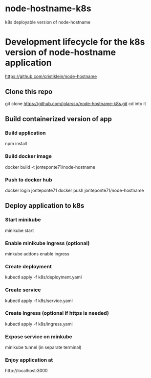# node-hostname-k8s
k8s deployable version of node-hostname

# Development lifecycle for the k8s version of node-hostname application
https://github.com/cristiklein/node-hostname

## Clone this repo
git clone https://github.com/jolarsso/node-hostname-k8s.git
cd into it

## Build containerized version of app

### Build application
npm install

### Build docker image
docker build -t jonteponte71/node-hostname

### Push to docker hub
docker login jonteponte71
docker push jonteponte71/node-hostname

## Deploy application to k8s

### Start minikube
minikube start

### Enable minikube Ingress (optional)
minkube addons enable ingress

### Create deployment
kubectl apply -f k8s/deployment.yaml

### Create service
kubectl apply -f k8s/service.yaml

### Create Ingress (optional if https is needed)
kubectl apply -f k8s/ingress.yaml

### Expose service on minkube
minikube tunnel (in separate terminal)

### Enjoy application at
http://localhost:3000



